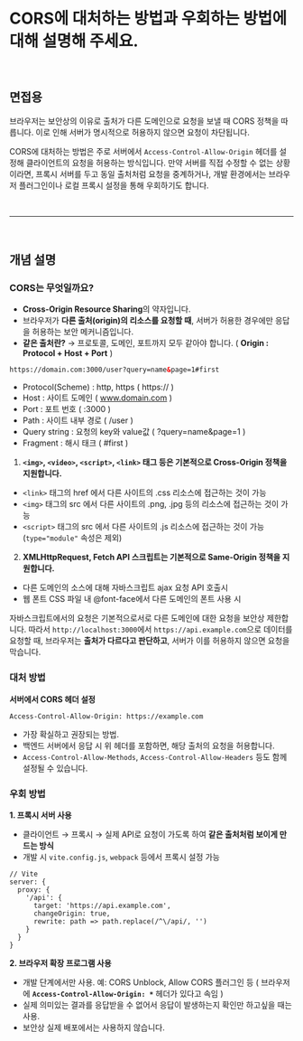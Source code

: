 # CORS에 대처하는 방법과 우회하는 방법에 대해 설명해 주세요.

<br/>

## **면접용**

브라우저는 보안상의 이유로 출처가 다른 도메인으로 요청을 보낼 때 CORS 정책을 따릅니다. 이로 인해 서버가 명시적으로 허용하지 않으면 요청이 차단됩니다.

CORS에 대처하는 방법은 주로 서버에서 `Access-Control-Allow-Origin` 헤더를 설정해 클라이언트의 요청을 허용하는 방식입니다. 만약 서버를 직접 수정할 수 없는 상황이라면, 프록시 서버를 두고 동일 출처처럼 요청을 중계하거나, 개발 환경에서는 브라우저 플러그인이나 로컬 프록시 설정을 통해 우회하기도 합니다.

<br/>

<hr/>
<br/>

## **개념 설명**

### CORS는 무엇일까요?

- **Cross-Origin Resource Sharing**의 약자입니다.
- 브라우저가 **다른 출처(origin)의 리소스를 요청할 때**, 서버가 허용한 경우에만 응답을 허용하는 보안 메커니즘입니다.
- **같은 출처란?**
→ 프로토콜, 도메인, 포트까지 모두 같아야 합니다. ( **Origin : Protocol + Host + Port** )

```html
https://domain.com:3000/user?query=name&page=1#first
```

- Protocol(Scheme) : http, https ( https:// )
- Host : 사이트 도메인 ( www.domain.com )
- Port : 포트 번호 ( :3000 )
- Path : 사이트 내부 경로 ( /user )
- Query string : 요청의 key와 value값 ( ?query=name&page=1 )
- Fragment : 해시 태크 ( #first )

1. **`<img>`, `<video>`, `<script>`, `<link>` 태그 등은 기본적으로 Cross-Origin 정책을 지원합니다.**

- `<link>` 태그의 href 에서 다른 사이트의 .css 리소스에 접근하는 것이 가능
- `<img>` 태그의 src 에서 다른 사이트의 .png, .jpg 등의 리소스에 접근하는 것이 가능
- `<script>` 태그의 src 에서 다른 사이트의 .js 리소스에 접근하는 것이 가능 (`type="module"` 속성은 제외)

2. **XMLHttpRequest, Fetch API 스크립트는 기본적으로 Same-Origin 정책을 지원합니다.**

- 다른 도메인의 소스에 대해 자바스크립트 ajax 요청 API 호출시
- 웹 폰트 CSS 파일 내 @font-face에서 다른 도메인의 폰트 사용 시

자바스크립트에서의 요청은 기본적으로서로 다른 도메인에 대한 요청을 보안상 제한합니다.
따라서  `http://localhost:3000`에서 `https://api.example.com`으로 데이터를 요청할 때,
브라우저는 **출처가 다르다고 판단하고**, 서버가 이를 허용하지 않으면 요청을 막습니다.

### **대처 방법**

**서버에서 CORS 헤더 설정**

```
Access-Control-Allow-Origin: https://example.com
```

- 가장 확실하고 권장되는 방법.
- 백엔드 서버에서 응답 시 위 헤더를 포함하면, 해당 출처의 요청을 허용합니다.
- `Access-Control-Allow-Methods`, `Access-Control-Allow-Headers` 등도 함께 설정될 수 있습니다.

### **우회 방법**

**1. 프록시 서버 사용**

- 클라이언트 → 프록시 → 실제 API로 요청이 가도록 하여 **같은 출처처럼 보이게 만드는 방식**
- 개발 시 `vite.config.js`, `webpack` 등에서 프록시 설정 가능

```
// Vite
server: {
  proxy: {
    '/api': {
      target: 'https://api.example.com',
      changeOrigin: true,
      rewrite: path => path.replace(/^\/api/, '')
    }
  }
}
```

**2. 브라우저 확장 프로그램 사용**

- 개발 단계에서만 사용. 예: CORS Unblock, Allow CORS 플러그인 등
( 브라우저에 **`Access-Control-Allow-Origin: *`** 헤더가 있다고 속임 )
- 실제 의미있는 결과를 응답받을 수 없어서 응답이 발생하는지 확인만 하고싶을 때는 사용.
- 보안상 실제 배포에서는 사용하지 않습니다.